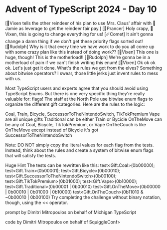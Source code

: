# Advent of TypeScript 2024 - Day 10

[🌟Vixen tells the other reindeer of his plan to use Mrs. Claus' affair with 🪩Jamie as leverage to get the reindeer fair pay.]
[🦌Prancer] Holy crapy, 🌟Vixen, this is going to change everything for us!
[☄️Comet] It ain't gonna change a damn thing if we don't get these priority flags sorted out!
[🔴Rudolph] Why is it that every time we have work to do you all come up with some crazy plan like this instead of doing work??
[🌟Vixen] This one is huge, though!  This is the motherload!!
[🔴Rudolph] We're gonna be in a motherload of pain if we can't finish writing this enum!
[🌟Vixen] Ok ok ok ok.  Let's just get it done.  What's the rules we got from the elves?  Something about bitwise operators?  I swear, those little jerks just invent rules to mess with us.

Most TypeScript users and experts agree that you should avoid using TypeScript Enums.  But there is one very specific thing they're really valuable for: flags!
The staff at the North Pole use bitwise enum flags to organize the different gift categories.  Here are the rules to the logic:

Coal, Train, Bicycle, SuccessorToTheNintendoSwitch, TikTokPremium Vape are all unique gifts
Traditional can be either Train or Bycicle
OnTheMove can be any of Coal, Bicycle, TikTokPremium, or Vape
OnTheCouch is like OnTheMove except instead of Bicycle it's got SuccessorToTheNintendoSwitch


Note: DO NOT simply copy the literal values for each flag from the tests.  Instead, think about the rules and create a system of bitwise enum flags that will satisfy the tests.

Huge Hint
The tests can be rewritten like this:
test<Gift.Coal>(0b00000);
test<Gift.Train>(0b00001);
test<Gift.Bicycle>(0b00010);
test<Gift.SuccessorToTheNintendoSwitch>(0b00100);
test<Gift.TikTokPremium>(0b01000);
test<Gift.Vape>(0b10000);
test<Gift.Traditional>(0b00001 | 0b00010)
test<Gift.OnTheMove>(0b00000 | 0b00010 | 0b01000 | 0b10000)
test<Gift.OnTheCouch>(0b11010 & ~0b00010 | 0b00100)
Try completing the challenge without binary notation, though, using the << operator.

prompt by Dimitri Mitropoulos on behalf of Michigan TypeScript

code by Dimitri Mitropoulos on behalf of SquiggleConf>
